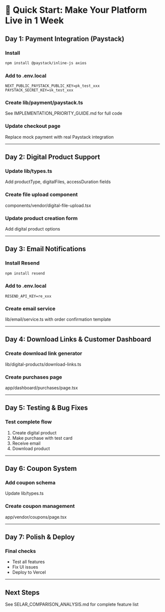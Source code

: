 # 🚀 Quick Start: Make Your Platform Live in 1 Week

## Day 1: Payment Integration (Paystack)

### Install
```bash
npm install @paystack/inline-js axios
```

### Add to .env.local
```env
NEXT_PUBLIC_PAYSTACK_PUBLIC_KEY=pk_test_xxx
PAYSTACK_SECRET_KEY=sk_test_xxx
```

### Create lib/payment/paystack.ts
See IMPLEMENTATION_PRIORITY_GUIDE.md for full code

### Update checkout page
Replace mock payment with real Paystack integration

---

## Day 2: Digital Product Support

### Update lib/types.ts
Add productType, digitalFiles, accessDuration fields

### Create file upload component
components/vendor/digital-file-upload.tsx

### Update product creation form
Add digital product options

---

## Day 3: Email Notifications

### Install Resend
```bash
npm install resend
```

### Add to .env.local
```env
RESEND_API_KEY=re_xxx
```

### Create email service
lib/email/service.ts with order confirmation template

---

## Day 4: Download Links & Customer Dashboard

### Create download link generator
lib/digital-products/download-links.ts

### Create purchases page
app/dashboard/purchases/page.tsx

---

## Day 5: Testing & Bug Fixes

### Test complete flow
1. Create digital product
2. Make purchase with test card
3. Receive email
4. Download product

---

## Day 6: Coupon System

### Add coupon schema
Update lib/types.ts

### Create coupon management
app/vendor/coupons/page.tsx

---

## Day 7: Polish & Deploy

### Final checks
- Test all features
- Fix UI issues
- Deploy to Vercel

---

## Next Steps

See SELAR_COMPARISON_ANALYSIS.md for complete feature list
